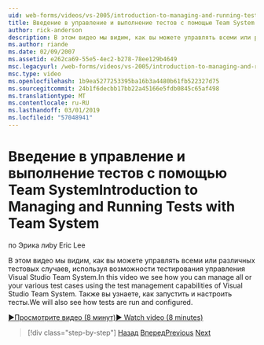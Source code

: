 ```yaml
---
uid: web-forms/videos/vs-2005/introduction-to-managing-and-running-tests-with-team-system
title: Введение в управление и выполнение тестов с помощью Team System | Документация Майкрософт
author: rick-anderson
description: В этом видео мы видим, как вы можете управлять всеми или различных тестовых случаев, используя возможности тестирования управления Visual Studio Team System. Мы также увидим...
ms.author: riande
ms.date: 02/09/2007
ms.assetid: e262ca69-55e5-4ec2-b278-78ee129b4649
msc.legacyurl: /web-forms/videos/vs-2005/introduction-to-managing-and-running-tests-with-team-system
msc.type: video
ms.openlocfilehash: 1b9ea5277253395ba16b3a4480b61fb522327d75
ms.sourcegitcommit: 24b1f6decbb17bb22a45166e5fdb0845c65af498
ms.translationtype: MT
ms.contentlocale: ru-RU
ms.lasthandoff: 03/01/2019
ms.locfileid: "57048941"
---
```

<a name="introduction-to-managing-and-running-tests-with-team-system"></a><span data-ttu-id="c3a9a-104">Введение в управление и выполнение тестов с помощью Team System</span><span class="sxs-lookup"><span data-stu-id="c3a9a-104">Introduction to Managing and Running Tests with Team System</span></span>
====================
<span data-ttu-id="c3a9a-105">по Эрика ли</span><span class="sxs-lookup"><span data-stu-id="c3a9a-105">by Eric Lee</span></span>

<span data-ttu-id="c3a9a-106">В этом видео мы видим, как вы можете управлять всеми или различных тестовых случаев, используя возможности тестирования управления Visual Studio Team System.</span><span class="sxs-lookup"><span data-stu-id="c3a9a-106">In this video we see how you can manage all or your various test cases using the test management capabilities of Visual Studio Team System.</span></span> <span data-ttu-id="c3a9a-107">Также вы узнаете, как запустить и настроить тесты.</span><span class="sxs-lookup"><span data-stu-id="c3a9a-107">We will also see how tests are run and configured.</span></span>

[<span data-ttu-id="c3a9a-108">&#9654;Просмотрите видео (8 минут)</span><span class="sxs-lookup"><span data-stu-id="c3a9a-108">&#9654; Watch video (8 minutes)</span></span>](https://channel9.msdn.com/Blogs/ASP-NET-Site-Videos/introduction-to-managing-and-running-tests-with-team-system)

> [!div class="step-by-step"]
> <span data-ttu-id="c3a9a-109">[Назад](introduction-to-manual-testing-with-team-system.md)
> [Вперед](measuring-the-business-value-of-ajax.md)</span><span class="sxs-lookup"><span data-stu-id="c3a9a-109">[Previous](introduction-to-manual-testing-with-team-system.md)
[Next](measuring-the-business-value-of-ajax.md)</span></span>
